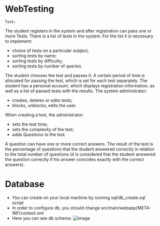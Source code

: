 # WebTesting
```
Task:
```
The student registers in the system and after registration can pass one or more Tests.
There is a list of tests in the system. For the list it is necessary to implement:
  - choice of tests on a particular subject;
  - sorting tests by name;
  - sorting tests by difficulty;
  - sorting tests by number of queries.
  
The student chooses the test and passes it. A certain period of time is allocated for 
passing the test, which is set for each test separately. The student has a personal account,
which displays registration information, as well as a list of passed tests with the results.
The system administrator:
  - creates, deletes or edits tests;
  - blocks, unblocks, edits the user.
  
When creating a test, the administrator:
  - sets the test time;
  - sets the complexity of the test;
  - adds Questions to the test.
  
A question can have one or more correct answers. The result of the test is the percentage
of questions that the student answered correctly in relation to the total number of questions
(it is considered that the student answered the question correctly if his answer coincides 
exactly with the correct answers).


# Database

- You can create on your local machine by running sql/db_create.sql script
- In order to configure db, you should change src/main/webapp/META-INF/context.xml
- Here you can see db schema:
![image](https://user-images.githubusercontent.com/90086332/215562680-89894f8b-b79e-4158-b9af-50a5ddfaf8ea.png)
